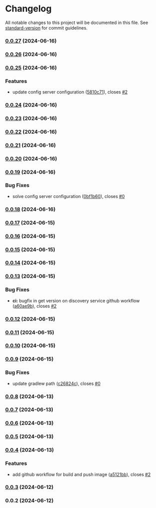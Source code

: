 # Changelog

All notable changes to this project will be documented in this file. See [standard-version](https://github.com/conventional-changelog/standard-version) for commit guidelines.

### [0.0.27](https://github.com/cross-training/infrastructure/compare/v0.0.26...v0.0.27) (2024-06-16)

### [0.0.26](https://github.com/cross-training/infrastructure/compare/v0.0.25...v0.0.26) (2024-06-16)

### [0.0.25](https://github.com/cross-training/infrastructure/compare/v0.0.24...v0.0.25) (2024-06-16)


### Features

* update config server configuration ([5810c71](https://github.com/cross-training/infrastructure/commit/5810c712b6998d51e5da9c05c9d1579518645699)), closes [#2](https://github.com/cross-training/infrastructure/issues/2)

### [0.0.24](https://github.com/cross-training/infrastructure/compare/v0.0.23...v0.0.24) (2024-06-16)

### [0.0.23](https://github.com/cross-training/infrastructure/compare/v0.0.22...v0.0.23) (2024-06-16)

### [0.0.22](https://github.com/cross-training/infrastructure/compare/v0.0.21...v0.0.22) (2024-06-16)

### [0.0.21](https://github.com/cross-training/infrastructure/compare/v0.0.20...v0.0.21) (2024-06-16)

### [0.0.20](https://github.com/cross-training/infrastructure/compare/v0.0.19...v0.0.20) (2024-06-16)

### [0.0.19](https://github.com/cross-training/infrastructure/compare/v0.0.18...v0.0.19) (2024-06-16)


### Bug Fixes

* solve config server configuration ([0bf1b60](https://github.com/cross-training/infrastructure/commit/0bf1b6066654a21a033e8bed07c1e258920e884b)), closes [#0](https://github.com/cross-training/infrastructure/issues/0)

### [0.0.18](https://github.com/cross-training/infrastructure/compare/v0.0.17...v0.0.18) (2024-06-16)

### [0.0.17](https://github.com/cross-training/infrastructure/compare/v0.0.16...v0.0.17) (2024-06-15)

### [0.0.16](https://github.com/cross-training/infrastructure/compare/v0.0.15...v0.0.16) (2024-06-15)

### [0.0.15](https://github.com/cross-training/infrastructure/compare/v0.0.14...v0.0.15) (2024-06-15)

### [0.0.14](https://github.com/cross-training/infrastructure/compare/v0.0.13...v0.0.14) (2024-06-15)

### [0.0.13](https://github.com/cross-training/infrastructure/compare/v0.0.12...v0.0.13) (2024-06-15)


### Bug Fixes

* **ci:** bugfix in get version on discovery service github workflow ([a60ae9b](https://github.com/cross-training/infrastructure/commit/a60ae9bc59222ef4668870bf30f999de42be2d63)), closes [#2](https://github.com/cross-training/infrastructure/issues/2)

### [0.0.12](https://github.com/cross-training/infrastructure/compare/v0.0.11...v0.0.12) (2024-06-15)

### [0.0.11](https://github.com/cross-training/infrastructure/compare/v0.0.10...v0.0.11) (2024-06-15)

### [0.0.10](https://github.com/cross-training/infrastructure/compare/v0.0.9...v0.0.10) (2024-06-15)

### [0.0.9](https://github.com/cross-training/infrastructure/compare/v0.0.8...v0.0.9) (2024-06-15)


### Bug Fixes

* update gradlew path ([c26824c](https://github.com/cross-training/infrastructure/commit/c26824c3234ba6051f7a19456326bcdcd2a053b7)), closes [#0](https://github.com/cross-training/infrastructure/issues/0)

### [0.0.8](https://github.com/cross-training/infrastructure/compare/v0.0.7...v0.0.8) (2024-06-13)

### [0.0.7](https://github.com/cross-training/infrastructure/compare/v0.0.6...v0.0.7) (2024-06-13)

### [0.0.6](https://github.com/cross-training/infrastructure/compare/v0.0.5...v0.0.6) (2024-06-13)

### [0.0.5](https://github.com/cross-training/infrastructure/compare/v0.0.4...v0.0.5) (2024-06-13)

### [0.0.4](https://github.com/cross-training/infrastructure/compare/v0.0.3...v0.0.4) (2024-06-13)


### Features

* add github workflow for build and push image ([a5121bb](https://github.com/cross-training/infrastructure/commit/a5121bb2cbddc74155df4084522b826abe828865)), closes [#2](https://github.com/cross-training/infrastructure/issues/2)

### [0.0.3](https://github.com/cross-training/infrastructure/compare/v0.0.2...v0.0.3) (2024-06-12)

### 0.0.2 (2024-06-12)
